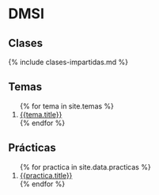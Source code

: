 # DMSI

## Clases

{% include clases-impartidas.md %}

## Temas

<ol>
{% for tema in site.temas %}
<li> <a href="{{site.baseurl}}{{tema.path}}">{{tema.title}}</a></li>
{% endfor %}
</ol>

## Prácticas

<ol>
{% for practica in site.data.practicas %}
  <li> <a href="{{site.baseurl}}/{{practica.path}}">{{practica.title}}</a></li>
{% endfor %}
</ol>

